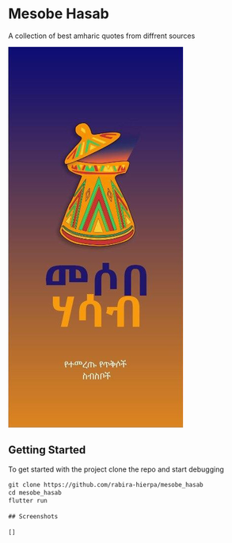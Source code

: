 # Mesobe Hasab

A collection of best amharic quotes from diffrent sources

![Mesobe Hasab Splash Screen](./assets/img/splash.jpg)

## Getting Started

To get started with the project clone the repo and start debugging

```shell
git clone https://github.com/rabira-hierpa/mesobe_hasab
cd mesobe_hasab
flutter run

## Screenshots

[]
